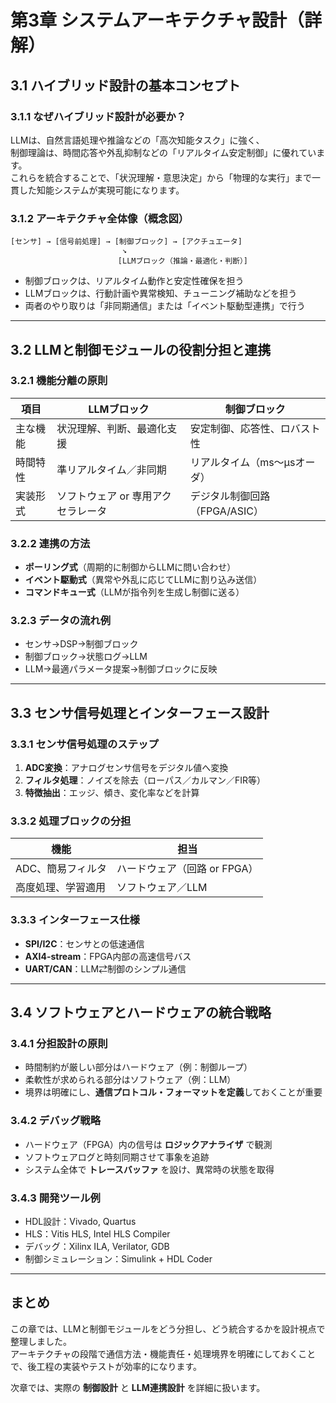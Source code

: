 # 第3章 システムアーキテクチャ設計（詳解）

## 3.1 ハイブリッド設計の基本コンセプト

### 3.1.1 なぜハイブリッド設計が必要か？

LLMは、自然言語処理や推論などの「高次知能タスク」に強く、  
制御理論は、時間応答や外乱抑制などの「リアルタイム安定制御」に優れています。  
これらを統合することで、「状況理解・意思決定」から「物理的な実行」まで一貫した知能システムが実現可能になります。

### 3.1.2 アーキテクチャ全体像（概念図）

```
[センサ] → [信号前処理] → [制御ブロック] → [アクチュエータ]
                         ↘︎
                        [LLMブロック（推論・最適化・判断）]
```

- 制御ブロックは、リアルタイム動作と安定性確保を担う  
- LLMブロックは、行動計画や異常検知、チューニング補助などを担う  
- 両者のやり取りは「非同期通信」または「イベント駆動型連携」で行う

---

## 3.2 LLMと制御モジュールの役割分担と連携

### 3.2.1 機能分離の原則

| 項目           | LLMブロック                          | 制御ブロック                        |
|----------------|--------------------------------------|--------------------------------------|
| 主な機能       | 状況理解、判断、最適化支援           | 安定制御、応答性、ロバスト性         |
| 時間特性       | 準リアルタイム／非同期                | リアルタイム（ms〜μsオーダ）         |
| 実装形式       | ソフトウェア or 専用アクセラレータ     | デジタル制御回路（FPGA/ASIC）        |

### 3.2.2 連携の方法

- **ポーリング式**（周期的に制御からLLMに問い合わせ）  
- **イベント駆動式**（異常や外乱に応じてLLMに割り込み送信）  
- **コマンドキュー式**（LLMが指令列を生成し制御に送る）

### 3.2.3 データの流れ例

- センサ→DSP→制御ブロック  
- 制御ブロック→状態ログ→LLM  
- LLM→最適パラメータ提案→制御ブロックに反映

---

## 3.3 センサ信号処理とインターフェース設計

### 3.3.1 センサ信号処理のステップ

1. **ADC変換**：アナログセンサ信号をデジタル値へ変換  
2. **フィルタ処理**：ノイズを除去（ローパス／カルマン／FIR等）  
3. **特徴抽出**：エッジ、傾き、変化率などを計算

### 3.3.2 処理ブロックの分担

| 機能                 | 担当                           |
|----------------------|--------------------------------|
| ADC、簡易フィルタ     | ハードウェア（回路 or FPGA）     |
| 高度処理、学習適用   | ソフトウェア／LLM                |

### 3.3.3 インターフェース仕様

- **SPI/I2C**：センサとの低速通信  
- **AXI4-stream**：FPGA内部の高速信号バス  
- **UART/CAN**：LLM⇄制御のシンプル通信

---

## 3.4 ソフトウェアとハードウェアの統合戦略

### 3.4.1 分担設計の原則

- 時間制約が厳しい部分はハードウェア（例：制御ループ）  
- 柔軟性が求められる部分はソフトウェア（例：LLM）  
- 境界は明確にし、**通信プロトコル・フォーマットを定義**しておくことが重要

### 3.4.2 デバッグ戦略

- ハードウェア（FPGA）内の信号は **ロジックアナライザ** で観測  
- ソフトウェアログと時刻同期させて事象を追跡  
- システム全体で **トレースバッファ** を設け、異常時の状態を取得

### 3.4.3 開発ツール例

- HDL設計：Vivado, Quartus  
- HLS：Vitis HLS, Intel HLS Compiler  
- デバッグ：Xilinx ILA, Verilator, GDB  
- 制御シミュレーション：Simulink + HDL Coder

---

## まとめ

この章では、LLMと制御モジュールをどう分担し、どう統合するかを設計視点で整理しました。  
アーキテクチャの段階で通信方法・機能責任・処理境界を明確にしておくことで、後工程の実装やテストが効率的になります。  

次章では、実際の **制御設計** と **LLM連携設計** を詳細に扱います。
